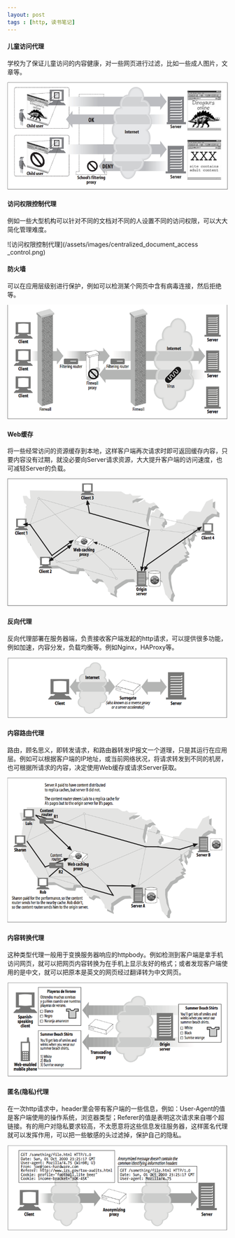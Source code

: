 ```yaml
---
layout: post
tags : [http, 读书笔记]
---
```


#### 儿童访问代理

学校为了保证儿童访问的内容健康，对一些网页进行过滤，比如一些成人图片，文章等。

![保护儿童访问代理](/assets/images/child_safe_internet_filter.jpg)


#### 访问权限控制代理

例如一些大型机构可以针对不同的文档对不同的人设置不同的访问权限，可以大大简化管理难度。

![访问权限控制代理](/assets/images/centralized_document_access _control.png)

#### 防火墙

可以在应用层级别进行保护，例如可以检测某个网页中含有病毒连接，然后拒绝等。

![防火墙](/assets/images/securit_firewall.png)

#### Web缓存

将一些经常访问的资源缓存到本地，这样客户端再次请求时即可返回缓存内容，只要内容没有过期，就没必要向Server请求资源，大大提升客户端的访问速度，也可减轻Server的负载。

![Web缓存](/assets/images/web_cache.png)

#### 反向代理

反向代理部署在服务器端，负责接收客户端发起的http请求，可以提供很多功能，例如加速，内容分发，负载均衡等。例如Nginx，HAProxy等。

![反向代理](/assets/images/surrogate.png)

#### 内容路由代理

路由，顾名思义，即转发请求，和路由器转发IP报文一个道理，只是其运行在应用层。例如可以根据客户端的IP地址，或当前网络状况，将请求转发到不同的机房，也可根据所请求的内容，决定使用Web缓存或请求Server获取。

![内容路由代理](/assets/images/content_routing.png)

#### 内容转换代理

这种类型代理一般用于变换服务器响应的httpbody。例如检测到客户端是拿手机访问网页，就可以把网页内容转换为在手机上显示友好的格式；或者发现客户端使用的是中文，就可以把原本是英文的网页经过翻译转为中文网页。

![内容转换代理](/assets/images/content_transcoder.png)

#### 匿名(隐私)代理

在一次http请求中，header里会带有客户端的一些信息，例如：User-Agent的值是客户端使用的操作系统，浏览器类型；Referer的值是表明这次请求来自哪个超链接。有的用户对隐私要求较高，不太愿意将这些信息发往服务器，这样匿名代理就可以发挥作用，可以把一些敏感的头过滤掉，保护自己的隐私。

![匿名代理](/assets/images/anonymizer.png)




